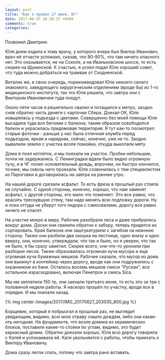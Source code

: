 ```yaml
---
layout: post
title: "Как я провёл 27 июня, Вт"
date: 2017-06-27 16:30:27 +0400
comments: true
categories: 
---
```

Позвонил Дмитрию

Юля днем ездила к тому врачу, у которого вчера был Виктор Иванович, врач её отчасти успокоил, сказав, что 80-90%, что там ничего опасного нет. Это оказывается, не на Соколе, а на Иваньковском шоссе, то есть скорее на Щукинской. К счастью, я успел подал Юле хороший совет, что туда можно добраться на трамвае от Сходненской.

Виталик же, в свою очередь, порекомендовал Юле некоего своего знакомого, заведующего хирургическим отделением (вроде бы) из 1-го медицинского института, так что Юля решила, что завтра они с Виктором Ивановичем туда поедут. 

Около пяти часов я решительно свалил и потащился к метро, заодно сняв обратно часть денеги с карточки Сбера. Доехал ОК, Юля ковырялась у подъезда с цветами. Совершенно без моей помощи Юля высадила туда все бегонии с балкона, таким образом освободился балкон и украсилась придомовая территория. Я тут как-то посмотрел старые фоточки - раньше у нас была отличная клумба перед подъездом, яркая и нарядная, сейчас, конечно, уже не то. Заодно вывалили землю с участка возле помойки, откуда выкопали мяту.

Дома я поел котлеток, и мы поехали на участок. Пробки небольшие, почти не задержались. С Ленинградки вдали было видно огромную тучу, и в ЧГ полил основательный дождь, впрочем, он быстро кончился, точнее, мы сквозь него проехали. Юля созвонилась с тем специалистом из Пироговки и договорилась на завтра на раннее утро.

На нашей дороге срезали асфальт. То есть фреза в прошлый раз стояла не случайно. С одной стороны, конечно, хорошо, что нам заменят асфальт, с другой стороны, это мало что поменяет. Это все равно, что красить треснувшую стену, там надо менять всю подложку дороги. Ну и пока оттуда не уберут того пидора с самосвалами, дорогу все равно ничего не спасет.

На участке мокро в меру. Рабочие разобрали леса и даже прибрались вокруг дома. Доски они свалили обратно к забору, теперь придется их сортировать. Край балкона они заштукатурили с загибом на нижнюю сторону. Также они разбили два окошка на лестнице, одно внизу и одно вверху, они, конечно, утверждали, что так и было, но я уверен, что так не было, я бы сразу заметил. Скорее всего, они что-то уронили при разборке лесов. Также образовалась огромная куча мусора и еще огромная куча бумажных мешков. Рабочие сказали, что мусор из дома они выкинут в контейнер через дорогу, вроде как они подружились с охранником из бани. Осталось восемь мешков смеси "Русеан", все остальное израсходовано, включая Пенетрон и смесь Sica.

Мы им заплатили 150 тр, они заехали третьего июня, то есть это за три с половиной недели работы. Я наскоро прошёл по участку, вроде все в порядке. И мы поехали назад.

{% img center /images/2017/IMG_20170627_203035_800.jpg %}

Борщевик, который я побрызгал в прошлый раз, не выглядит увядающим, видимо, всю мою отраву смыло дождем, либо она какая-нть негодная. На фундаменте, что возле домика из керамических блоков, поставили какие-то стойки по углам, видимо, это будет каркасный домик. Обратно доехали хорошо, Юля всю дорогу говорила с Катей и успокаивала её. Катя увольняется с работы, чтобы приехать к Виктору Ивановичу.

Дома сразу легли спать, потому что завтра рано вставать.